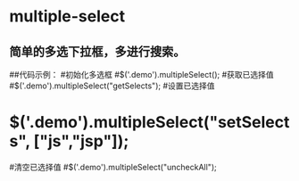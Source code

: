 
# multiple-select
## 简单的多选下拉框，多进行搜索。
##代码示例：
 #初始化多选框
 #$('.demo').multipleSelect();
 #获取已选择值
 #$('.demo').multipleSelect("getSelects");
 #设置已选择值
 # $('.demo').multipleSelect("setSelects", ["js","jsp"]);
 #清空已选择值
 #$('.demo').multipleSelect("uncheckAll");
